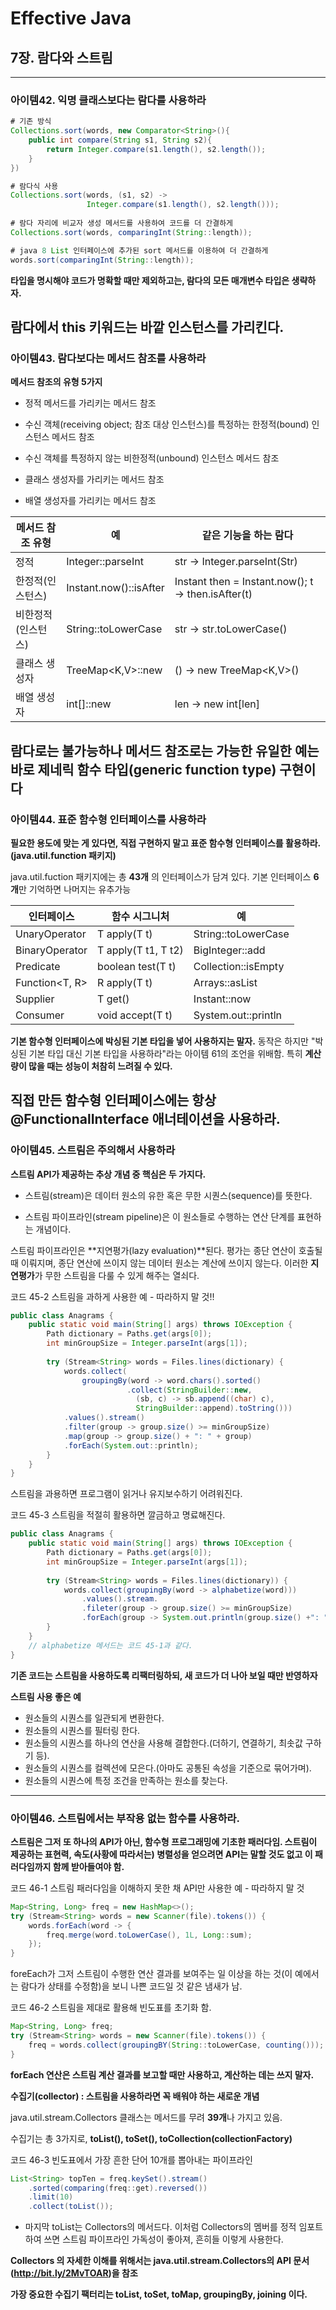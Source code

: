 # Effective Java

## 7장. 람다와 스트림

------



### 아이템42. 익명 클래스보다는 람다를 사용하라

```java
# 기존 방식
Collections.sort(words, new Comparator<String>(){
    public int compare(String s1, String s2){
        return Integer.compare(s1.length(), s2.length());
    }
})

# 람다식 사용
Collections.sort(words, (s1, s2) -> 
                 Integer.compare(s1.length(), s2.length()));
                 
# 람다 자리에 비교자 생성 메서드를 사용하여 코드를 더 간결하게
Collections.sort(words, comparingInt(String::length));

# java 8 List 인터페이스에 추가된 sort 메서드를 이용하여 더 간결하게
words.sort(comparingInt(String::length));
```

**타입을 명시해야 코드가 명확할 때만 제외하고는, 람다의 모든 매개변수 타입은 생략하자.**

**람다에서 this 키워드는 바깥 인스턴스를 가리킨다.**
------
      
      
      
### 아이템43. 람다보다는 메서드 참조를 사용하라

**메서드 참조의 유형 5가지**

- 정적 메서드를 가리키는 메서드 참조

- 수신 객체(receiving object; 참조 대상 인스턴스)를 특정하는 한정적(bound) 인스턴스 메서드 참조

- 수신 객체를 특정하지 않는 비한정적(unbound) 인스턴스 메서드 참조

- 클래스 생성자를 가리키는 메서드 참조

- 배열 생성자를 가리키는 메서드 참조

| 메서드 참조 유형   | 예                       | 같은 기능을 하는 람다                              |
| ------------------ | ---------------------- | -------------------------------------------------- |
| 정적               | Integer::parseInt      | str -> Integer.parseInt(Str)                       |
| 한정적(인스턴스)   | Instant.now()::isAfter | Instant then = Instant.now(); t -> then.isAfter(t) |
| 비한정적(인스턴스) | String::toLowerCase    | str -> str.toLowerCase()                           |
| 클래스 생성자      | TreeMap<K,V>::new      | () -> new TreeMap<K,V>()                           |
| 배열 생성자        | int[]::new             | len -> new int[len]                                |

**람다로는 불가능하나 메서드 참조로는 가능한 유일한 예는 바로 제네릭 함수 타입(generic function type) 구현이다**
------



### 아이템44. 표준 함수형 인터페이스를 사용하라

**필요한 용도에 맞는 게 있다면, 직접 구현하지 말고 표준 함수형 인터페이스를 활용하라. (java.util.function 패키지)**

java.util.fuction 패키지에는 총 **43개** 의 인터페이스가 담겨 있다. 기본 인터페이스 **6개**만 기억하면 나머지는 유추가능

| 인터페이스        | 함수 시그니처       | 예                  |
| ----------------- | ------------------- | ------------------- |
| UnaryOperator<T>  | T apply(T t)        | String::toLowerCase |
| BinaryOperator<T> | T apply(T t1, T t2) | BigInteger::add     |
| Predicate<T>      | boolean test(T t)   | Collection::isEmpty |
| Function<T, R>    | R apply(T t)        | Arrays::asList      |
| Supplier<T>       | T get()             | Instant::now        |
| Consumer<T>       | void accept(T t)    | System.out::println |

**기본 함수형 인터페이스에 박싱된 기본 타입을 넣어 사용하지는 말자.** 동작은 하지만 "박싱된 기본 타입 대신 기본 타입을 사용하라"라는 아이템 61의 조언을 위배함. 특히 **계산량이 많을 때는 성능이 처참히 느려질 수 있다.**

직접 만든 함수형 인터페이스에는 항상 **@FunctionalInterface** 애너테이션을 사용하라.
------
    
    
    
### 아이템45. 스트림은 주의해서 사용하라

**스트림 API가 제공하는 추상 개념 중 핵심은 두 가지다.**

- 스트림(stream)은 데이터 원소의 유한 혹은 무한 시퀀스(sequence)를 뜻한다.

- 스트림 파이프라인(stream pipeline)은 이 원소들로 수행하는 연산 단계를 표현하는 개념이다.

스트림 파이프라인은 **지연평가(lazy evaluation)**된다. 평가는 종단 연산이 호출될 때 이뤄지며, 종단 연산에 쓰이지 않는 데이터 원소는 계산에 쓰이지 않는다. 이러한 **지연평가**가 무한 스트림을 다룰 수 있게 해주는 열쇠다.


코드 45-2 스트림을 과하게 사용한 예 - 따라하지 말 것!!
```java
public class Anagrams {
    public static void main(String[] args) throws IOException {
        Path dictionary = Paths.get(args[0]);
        int minGroupSize = Integer.parseInt(args[1]);
        
        try (Stream<String> words = Files.lines(dictionary) {
            words.collect(
                groupingBy(word -> word.chars().sorted()
                          .collect(StringBuilder::new,
                            (sb, c) -> sb.append((char) c),
                            StringBuilder::append).toString()))
            .values().stream()
            .filter(group -> group.size() >= minGroupSize)
            .map(group -> group.size() + ": " + group)
            .forEach(System.out::println);
        }
    }
}
```

스트림을 과용하면 프로그램이 읽거나 유지보수하기 어려워진다.

코드 45-3 스트림을 적절히 활용하면 깔금하고 명료해진다.

```java
public class Anagrams {
    public static void main(String[] args) throws IOException {
        Path dictionary = Paths.get(args[0]);
        int minGroupSize = Integer.parseInt(args[1]);
        
        try (Stream<String> words = Files.lines(dictionary)) {
            words.collect(groupingBy(word -> alphabetize(word)))
                .values().stream.
                .fileter(group -> group.size() >= minGroupSize)
                .forEach(group -> System.out.println(group.size() +": "+ group));
        }
    }
    // alphabetize 메서드는 코드 45-1과 같다.
}
```

**기존 코드는 스트림을 사용하도록 리팩터링하되, 새 코드가 더 나아 보일 때만 반영하자**



**스트림 사용 좋은 예**

- 원소들의 시퀀스를 일관되게 변환한다.
- 원소들의 시퀀스를 필터링 한다.
- 원소들의 시퀀스를 하나의 연산을 사용해 결합한다.(더하기, 연결하기, 최솟값 구하기 등).
- 원소들의 시퀀스를 컬렉션에 모은다.(아마도 공통된 속성을 기준으로 묶어가며).
- 원소들의 시퀀스에 특정 조건을 만족하는 원소를 찾는다.
------
    
    
    
### 아이템46. 스트림에서는 부작용 없는 함수를 사용하라.

**스트림은 그저 또 하나의 API가 아닌, 함수형 프로그래밍에 기초한 패러다임. 스트림이 제공하는 표현력, 속도(사황에 따라서는) 병렬성을 얻으려면 API는 말할 것도 없고 이 패러다임까지 함께 받아들여야 함.**



코드 46-1 스트림 패러다임을 이해하지 못한 채 API만 사용한 예 - 따라하지 말 것
```java
Map<String, Long> freq = new HashMap<>();
try (Stream<String> words = new Scanner(file).tokens()) {
    words.forEach(word -> {
        freq.merge(word.toLowerCase(), 1L, Long::sum);
    });
}
```

foreEach가 그저 스트림이 수행한 연산 결과를 보여주는 일 이상을 하는 것(이 예에서는 람다가 상태를 수정함)을 보니 나쁜 코드일 것 같은 냄새가 남.



코드 46-2 스트림을 제대로 활용해 빈도표를 초기화 함.

```java
Map<String, Long> freq;
try (Stream<String> words = new Scanner(file).tokens()) {
    freq = words.collect(groupingBY(String::toLowerCase, counting()));
}
```

**forEach 연산은 스트림 계산 결과를 보고할 때만 사용하고, 계산하는 데는 쓰지 말자.**

**수집기(collector) : 스트림을 사용하라면 꼭 배워야 하는 새로운 개념**

java.util.stream.Collectors 클래스는 메서드를 무려 **39개**나 가지고 있음.

수집기는 총 3가지로, **toList(), toSet(), toCollection(collectionFactory)**

코드 46-3 빈도표에서 가장 흔한 단어 10개를 뽑아내는 파이프라인

```java
List<String> topTen = freq.keySet().stream()
    .sorted(comparing(freq::get).reversed())
    .limit(10)
    .collect(toList());
```

* 마지막 toList는 Collectors의 메서드다. 이처럼 Collectors의 멤버를 정적 임포트하여 쓰면 스트림 파이프라인 가독성이 좋아져, 흔히들 이렇게 사용한다.

**Collectors 의 자세한 이해를 위해서는 java.util.stream.Collectors의 API 문서(http://bit.ly/2MvTOAR)을 참조**

**가장 중요한 수집기 팩터리는 toList, toSet, toMap, groupingBy, joining 이다.**


